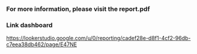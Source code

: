 ### For more information, please visit the report.pdf
### Link dashboard
https://lookerstudio.google.com/u/0/reporting/cadef28e-d8f1-4cf2-96db-c7eea38db462/page/E47NE
